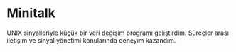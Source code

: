 # Minitalk
UNIX sinyalleriyle küçük bir veri değişim programı geliştirdim. Süreçler arası iletişim ve sinyal yönetimi konularında deneyim kazandım.
